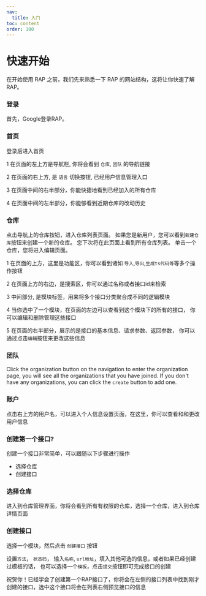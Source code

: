 ```yaml
---
nav:
  title: 入门
toc: content
order: 100
---
```


# 快速开始
在开始使用 RAP 之前，我们先来熟悉一下 RAP 的网站结构，这将让你快速了解RAP。

### 登录
首先，Google登录RAP。

<code src="./component/login_zh.tsx" inline=true></code>
### 首页
登录后进入首页

1 在页面的左上方是导航栏, 你将会看到 `仓库`, `团队` 的导航链接

2 在页面的右上方, 是 `语言` 切换按钮, 已经用户信息管理入口

3 在页面中间的右半部分，你能快捷地看到已经加入的所有仓库

4 在页面中间的左半部分，你能够看到近期仓库的改动历史

<code src="./component/home_zh.tsx" inline=true></code>

### 仓库
点击导航上的仓库按钮，进入仓库列表页面。 如果您是新用户，您可以看到`新建仓库`按钮来创建一个新的仓库。 您下次将在此页面上看到所有仓库列表。 单击一个仓库，您将进入编辑页面。

1 在页面的上方，这里是功能区，你可以看到诸如 `导入`,`导出`,`生成ts代码等`等多个操作按钮

2 在页面上方的右边，是搜索区，你可以通过名称或者接口id来检索

3 中间部分, 是模块标签，用来将多个接口分类聚合成不同的逻辑模块

4 当你选中了一个模块，在页面的左边可以查看到这个模块下的所有的接口， 你可以编辑和删除管理这些接口

5 在页面的右半部分，展示的是接口的基本信息、请求参数、返回参数， 你可以通过点击`编辑`按钮来更改这些信息


<code src="./component/repository_zh.tsx" inline=true></code>
### 团队
Click the organization button on the navigation to enter the organization page, you will see all the organizations that you have joined. If you don't have any organizations, you can click the `create` button to add one.

<code src="./component/organization_zh.tsx" inline=true></code>
### 账户
点击右上方的用户名，可以进入个人信息设置页面，在这里，你可以查看和和更改用户信息

<code src="./component/user_zh.tsx" inline=true></code>


### 创建第一个接口?

创建一个接口非常简单，可以跟随以下步骤进行操作

- 选择仓库
- 创建接口

### 选择仓库

进入到仓库管理界面，你将会看到所有有权限的仓库，选择一个仓库，进入到仓库详情页面

<code src="./component/choose_repository_zh.tsx" inline=true></code>


### 创建接口

选择一个模块，然后点击 `创建接口` 按钮

<code src="./component/click_button_zh.tsx" inline=true></code>

设置`方法`， `状态码`， 输入`名称`, `url地址`，填入其他可选的信息，或者如果已经创建过模板的话， 也可以选择一个`模板`，点击`提交`按钮即可完成接口的创建

<code src="./component/create_zh.tsx" inline=true></code>

祝贺你！已经学会了创建第一个RAP接口了，你将会在左侧的接口列表中找到刚才创建的接口，选中这个接口将会在列表右侧预览接口的信息


